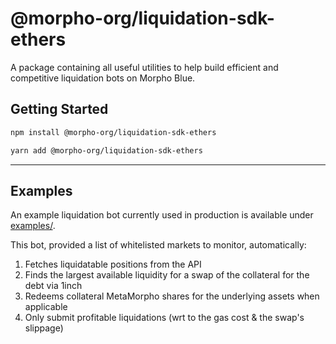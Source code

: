 # @morpho-org/liquidation-sdk-ethers

A package containing all useful utilities to help build efficient and competitive liquidation bots on Morpho Blue.

## Getting Started

```bash
npm install @morpho-org/liquidation-sdk-ethers
```

```bash
yarn add @morpho-org/liquidation-sdk-ethers
```

---

## Examples

An example liquidation bot currently used in production is available under [examples/](./examples/).

This bot, provided a list of whitelisted markets to monitor, automatically:

1. Fetches liquidatable positions from the API
2. Finds the largest available liquidity for a swap of the collateral for the debt via 1inch
3. Redeems collateral MetaMorpho shares for the underlying assets when applicable
4. Only submit profitable liquidations (wrt to the gas cost & the swap's slippage)
